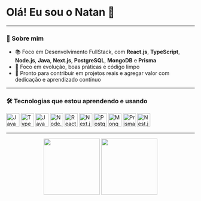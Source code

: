 <h1 align="left">Olá! Eu sou o Natan 👋</h1>

---

### 🚀 Sobre mim

- 📚 Foco em Desenvolvimento FullStack, com **React.js**, **TypeScript**, **Node.js**, **Java**, **Next.js**, **PostgreSQL**, **MongoDB** e **Prisma**
- 🧠 Foco em evolução, boas práticas e código limpo
- 🎯 Pronto para contribuir em projetos reais e agregar valor com dedicação e aprendizado contínuo

---

### 🛠️ Tecnologias que estou aprendendo e usando

<div align="left">
  <img src="https://cdn.jsdelivr.net/gh/devicons/devicon/icons/javascript/javascript-original.svg" height="35" alt="JavaScript" />
  <img src="https://cdn.jsdelivr.net/gh/devicons/devicon/icons/typescript/typescript-original.svg" height="35" alt="TypeScript" />
  <img src="https://cdn.jsdelivr.net/gh/devicons/devicon/icons/java/java-original.svg" height="35" alt="Java" />
  <img src="https://cdn.jsdelivr.net/gh/devicons/devicon/icons/nodejs/nodejs-original.svg" height="35" alt="Node.js" />
  <img src="https://cdn.jsdelivr.net/gh/devicons/devicon/icons/react/react-original.svg" height="35" alt="React.js" />
  <img src="https://cdn.jsdelivr.net/gh/devicons/devicon/icons/nextjs/nextjs-original.svg" height="35" alt="Next.js" />
  <img src="https://cdn.jsdelivr.net/gh/devicons/devicon/icons/postgresql/postgresql-original.svg" height="35" alt="PostgreSQL" />
  <img src="https://cdn.jsdelivr.net/gh/devicons/devicon/icons/mongodb/mongodb-original.svg" height="35" alt="MongoDB" />
  <img src="https://cdn.jsdelivr.net/gh/devicons/devicon/icons/prisma/prisma-original.svg" height="35" alt="Prisma" />
  <img src="https://cdn.jsdelivr.net/gh/devicons/devicon@latest/icons/nestjs/nestjs-original.svg" height="35" alt="Nest.js" />

</div>

---

<div align="center">
  <img height="150em" src="https://github-readme-stats.vercel.app/api?username=natancorcovia&show_icons=true&theme=dark&count_private=true"/>
  <img height="150em" src="https://github-readme-stats.vercel.app/api/top-langs/?username=natancorcovia&layout=compact&langs_count=6&theme=dark"/>
</div>
